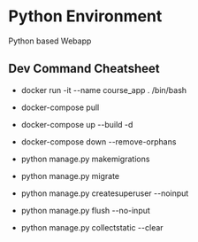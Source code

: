 # Python Environment

Python based Webapp

## Dev Command Cheatsheet

* docker run -it --name course_app . /bin/bash
* docker-compose pull
* docker-compose up --build -d
* docker-compose down --remove-orphans

* python manage.py makemigrations
* python manage.py migrate
* python manage.py createsuperuser --noinput
* python manage.py flush --no-input
* python manage.py collectstatic  --clear
